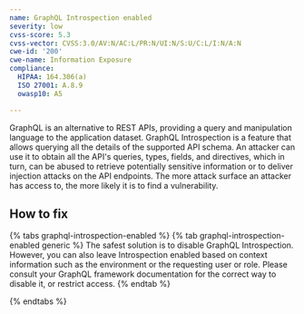```yaml
---
name: GraphQL Introspection enabled
severity: low
cvss-score: 5.3
cvss-vector: CVSS:3.0/AV:N/AC:L/PR:N/UI:N/S:U/C:L/I:N/A:N
cwe-id: '200'
cwe-name: Information Exposure
compliance:
  HIPAA: 164.306(a)
  ISO 27001: A.8.9
  owasp10: A5

---            
```


GraphQL is an alternative to REST APIs, providing a query and manipulation language to the application dataset.
GraphQL Introspection is a feature that allows querying all the details of the supported API schema. An attacker can use it to obtain all the API's queries, types, fields, and directives, which in turn, can be abused to retrieve potentially sensitive information or to deliver injection attacks on the API endpoints.
The more attack surface an attacker has access to, the more likely it is to find a vulnerability.

## How to fix

{% tabs graphql-introspection-enabled %}
{% tab graphql-introspection-enabled generic %}
The safest solution is to disable GraphQL Introspection. However, you can also leave Introspection enabled based on context information such as the environment or the requesting user or role.
Please consult your GraphQL framework documentation for the correct way to disable it, or restrict access.
{% endtab %}

{% endtabs %}

